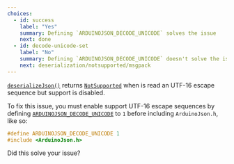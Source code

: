 ```yaml
---
choices:
  - id: success
    label: "Yes"
    summary: Defining `ARDUINOJSON_DECODE_UNICODE` solves the issue
    next: done
  - id: decode-unicode-set
    label: "No"
    summary: Defining `ARDUINOJSON_DECODE_UNICODE` doesn't solve the issue
    next: deserialization/notsupported/msgpack
---
```


[`deserializeJson()`](/v6/api/json/deserializejson/) returns [`NotSupported`](/v6/api/misc/deserializationerror/#notsupported) when is read an UTF-16 escape sequence but support is disabled.

To fix this issue, you must enable support UTF-16 escape sequences by defining [`ARDUINOJSON_DECODE_UNICODE`](/v6/api/config/decode_unicode/) to `1` before including `ArduinoJson.h`, like so:

```c++
#define ARDUINOJSON_DECODE_UNICODE 1
#include <ArduinoJson.h>
```

Did this solve your issue?